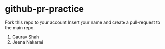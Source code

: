 # github-pr-practice
Fork this repo to your account
Insert your name and create a pull-request to the main repo.

1. Gaurav Shah
2. Jeena Nakarmi
